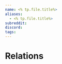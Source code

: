 ```yaml
---
name: <% tp.file.title%>
aliases:
  - <% tp.file.title%>
subreddit: 
discord: 
tags:
---
```

# Relations
